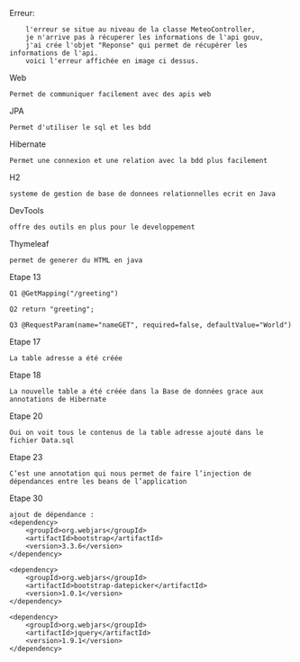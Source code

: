 Erreur: 

		l'erreur se situe au niveau de la classe MeteoController, 
		je n'arrive pas à récuperer les informations de l'api gouv, 
		j'ai crée l'objet "Reponse" qui permet de récupérer les informations de l'api. 
		voici l'erreur affichée en image ci dessus.
		
		

Web

	Permet de communiquer facilement avec des apis web
	
JPA

	Permet d'utiliser le sql et les bdd
	
Hibernate

	Permet une connexion et une relation avec la bdd plus facilement
	
H2

	systeme de gestion de base de donnees relationnelles ecrit en Java
	
DevTools

	offre des outils en plus pour le developpement
	
Thymeleaf

	permet de generer du HTML en java
	
Etape 13 

	Q1 @GetMapping("/greeting")
	
	Q2 return "greeting";
	
	Q3 @RequestParam(name="nameGET", required=false, defaultValue="World")
	
Etape 17

	La table adresse a été créée
	
Etape 18
		
	La nouvelle table a été créée dans la Base de données grace aux annotations de Hibernate

	
Etape 20

	Oui on voit tous le contenus de la table adresse ajouté dans le fichier Data.sql
	
Etape 23

	C’est une annotation qui nous permet de faire l’injection de dépendances entre les beans de l’application
	
Etape 30 

 	ajout de dépendance :
 	<dependency>
	    <groupId>org.webjars</groupId>
	   	<artifactId>bootstrap</artifactId>
		<version>3.3.6</version>
	</dependency>

	<dependency>
	    <groupId>org.webjars</groupId>
	    <artifactId>bootstrap-datepicker</artifactId>
	    <version>1.0.1</version>
	</dependency>

	<dependency>
	    <groupId>org.webjars</groupId>
	    <artifactId>jquery</artifactId>
	    <version>1.9.1</version>
	</dependency>
	
